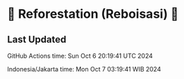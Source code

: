 
# 🌳 Reforestation (Reboisasi) 🌲

## Last Updated

GitHub Actions time: Sun Oct  6 20:19:41 UTC 2024

Indonesia/Jakarta time: Mon Oct  7 03:19:41 WIB 2024
